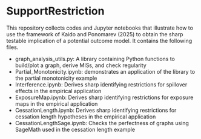 # SupportRestriction
This repository collects codes and Jupyter notebooks that illustrate how to use the framework of Kaido and Ponomarev (2025) to obtain the sharp testable implication of a potential outcome model. It contains the following files.
- graph_analysis_utils.py: A library containing Python functions to build/plot a graph, derive MISs, and check regularity
- Partial_Monotonicity.ipynb: demonstrates an application of the library to the partial monotonicity example
- Interference.ipynb: Derives sharp identifying restrictions for spillover effects in the empirical application
- ExposureMap.ipynb: Derives sharp identifying restrictions for exposure maps in the empirical application
- CessationLength.ipynb: Derives sharp identifying restrictions for cessation length hypotheses in the empirical application
- CessationLengthSage.ipynb: Checks the perfectness of graphs using SageMath used in the cessation length example
